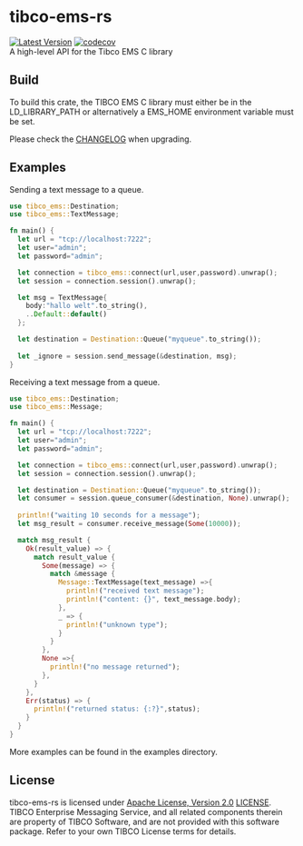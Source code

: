 # tibco-ems-rs

[![Latest Version](https://img.shields.io/crates/v/tibco_ems.svg)](https://crates.io/crates/tibco_ems)
[![codecov](https://codecov.io/gh/apimeister/tibco-ems-rs/branch/main/graph/badge.svg?token=NVYPCNKU0M)](https://codecov.io/gh/apimeister/tibco-ems-rs)  
A high-level API for the Tibco EMS C library

## Build

To build this crate, the TIBCO EMS C library must either be in the LD_LIBRARY_PATH or alternatively a EMS_HOME environment variable must be set.

Please check the [CHANGELOG](./CHANGELOG.md) when upgrading.

## Examples

Sending a text message to a queue.

```rust
use tibco_ems::Destination;
use tibco_ems::TextMessage;

fn main() {
  let url = "tcp://localhost:7222";
  let user="admin";
  let password="admin";

  let connection = tibco_ems::connect(url,user,password).unwrap();
  let session = connection.session().unwrap();

  let msg = TextMessage{
    body:"hallo welt".to_string(),
    ..Default::default()
  };

  let destination = Destination::Queue("myqueue".to_string());
  
  let _ignore = session.send_message(&destination, msg);
}
```

Receiving a text message from a queue.

```rust
use tibco_ems::Destination;
use tibco_ems::Message;

fn main() {
  let url = "tcp://localhost:7222";
  let user="admin";
  let password="admin";

  let connection = tibco_ems::connect(url,user,password).unwrap();
  let session = connection.session().unwrap();

  let destination = Destination::Queue("myqueue".to_string());
  let consumer = session.queue_consumer(&destination, None).unwrap();
  
  println!("waiting 10 seconds for a message");
  let msg_result = consumer.receive_message(Some(10000));

  match msg_result {
    Ok(result_value) => {
      match result_value {
        Some(message) => {
          match &message {
            Message::TextMessage(text_message) =>{
              println!("received text message");
              println!("content: {}", text_message.body);
            },
            _ => {
              println!("unknown type");
            }
          }    
        },
        None =>{
          println!("no message returned");
        },
      }
    },
    Err(status) => {
      println!("returned status: {:?}",status);
    }
  }
}
```

More examples can be found in the examples directory.

## License

tibco-ems-rs is licensed under [Apache License, Version 2.0](http://www.apache.org/licenses/LICENSE-2.0) [LICENSE](LICENSE).  
TIBCO Enterprise Messaging Service, and all related components therein are property of TIBCO Software, and are not provided with this software package. Refer to your own TIBCO License terms for details.
